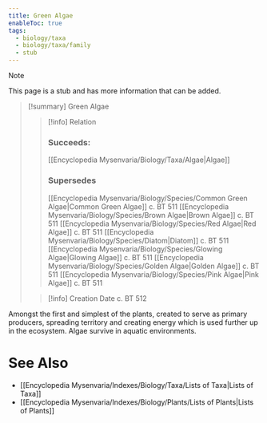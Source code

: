 ```yaml
---
title: Green Algae
enableToc: true
tags:
  - biology/taxa
  - biology/taxa/family
  - stub
---
```


> [!note]
> This page is a stub and has more information that can be added.

> [!summary] Green Algae
> > [!info] Relation
> > ### Succeeds:
> > [[Encyclopedia Mysenvaria/Biology/Taxa/Algae|Algae]]
> > ### Supersedes 
> > [[Encyclopedia Mysenvaria/Biology/Species/Common Green Algae|Common Green Algae]] c. BT 511
> > [[Encyclopedia Mysenvaria/Biology/Species/Brown Algae|Brown Algae]] c. BT 511
> > [[Encyclopedia Mysenvaria/Biology/Species/Red Algae|Red Algae]] c. BT 511
> > [[Encyclopedia Mysenvaria/Biology/Species/Diatom|Diatom]] c. BT 511
> > [[Encyclopedia Mysenvaria/Biology/Species/Glowing Algae|Glowing Algae]] c. BT 511
> > [[Encyclopedia Mysenvaria/Biology/Species/Golden Algae|Golden Algae]] c. BT 511
> > [[Encyclopedia Mysenvaria/Biology/Species/Pink Algae|Pink Algae]] c. BT 511
>
> > [!info] Creation Date
> > c. BT 512

Amongst the first and simplest of the plants, created to serve as primary producers, spreading territory and creating energy which is used further up in the ecosystem. Algae survive in aquatic environments.

# See Also
- [[Encyclopedia Mysenvaria/Indexes/Biology/Taxa/Lists of Taxa|Lists of Taxa]]
- [[Encyclopedia Mysenvaria/Indexes/Biology/Plants/Lists of Plants|Lists of Plants]]
